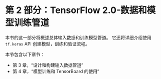 # 第 2 部分：TensorFlow 2.0-数据和模型训练管道

本书的这一部分将概述总体输入数据和训练模型管道。 它还将详细介绍使用`tf.keras` API 创建模型，训练和验证流程。

本节包含以下章节：

*   第 3 章，“设计和构建输入数据管道”
*   第 4 章，“模型训练和 TensorBoard 的使用”